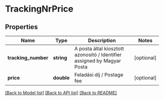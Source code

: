 # TrackingNrPrice

## Properties
Name | Type | Description | Notes
------------ | ------------- | ------------- | -------------
**tracking_number** | **string** | A posta által kiosztott azonosító   /   Identifier assigned by Magyar Posta | [optional] 
**price** | **double** | Feladási díj   /   Postage fee | [optional] 

[[Back to Model list]](../../README.md#documentation-for-models) [[Back to API list]](../../README.md#documentation-for-api-endpoints) [[Back to README]](../../README.md)

